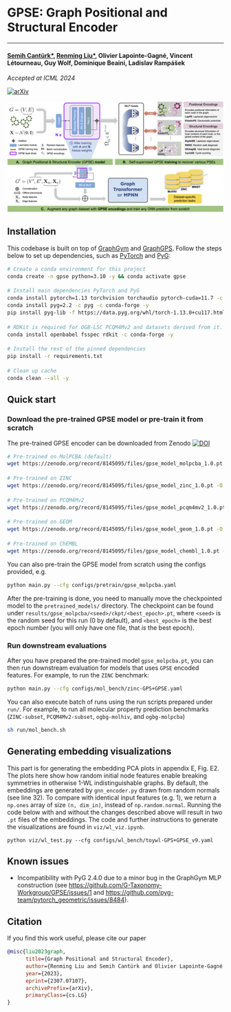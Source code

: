 # GPSE: Graph Positional and Structural Encoder

---

#### [Semih Cantürk*](https://semihcanturk.github.io), [Renming Liu*](https://github.com/RemyLau), Olivier Lapointe-Gagné, Vincent Létourneau, Guy Wolf, Dominique Beaini, Ladislav Rampášek

_Accepted at ICML 2024_

[![arXiv](https://img.shields.io/badge/arXiv-1234.56789-b31b1b.svg)](https://arxiv.org/abs/2307.07107)

![img](GPSE.png)

## Installation

This codebase is built on top of
[GraphGym](https://pytorch-geometric.readthedocs.io/en/2.0.0/notes/graphgym.html)
and [GraphGPS](https://github.com/rampasek/GraphGPS). Follow the steps below to
set up dependencies, such as [PyTorch](https://pytorch.org/) and
[PyG](https://pytorch-geometric.readthedocs.io/en/latest/):

```bash
# Create a conda environment for this project
conda create -n gpse python=3.10 -y && conda activate gpse

# Install main dependencies PyTorch and PyG
conda install pytorch=1.13 torchvision torchaudio pytorch-cuda=11.7 -c pytorch -c nvidia -y
conda install pyg=2.2 -c pyg -c conda-forge -y
pip install pyg-lib -f https://data.pyg.org/whl/torch-1.13.0+cu117.html

# RDKit is required for OGB-LSC PCQM4Mv2 and datasets derived from it.  
conda install openbabel fsspec rdkit -c conda-forge -y

# Install the rest of the pinned dependencies
pip install -r requirements.txt

# Clean up cache
conda clean --all -y
```

## Quick start

### Download the pre-trained GPSE model or pre-train it from scratch

The pre-trained GPSE encoder can be downloaded from Zenodo 
[![DOI](https://zenodo.org/badge/DOI/10.5281/zenodo.8145344.svg)](https://doi.org/10.5281/zenodo.8145344)

```bash
# Pre-trained on MolPCBA (default)
wget https://zenodo.org/record/8145095/files/gpse_model_molpcba_1.0.pt -O pretrained_models/gpse_molpcba.pt

# Pre-trained on ZINC
wget https://zenodo.org/record/8145095/files/gpse_model_zinc_1.0.pt -O pretrained_models/gpse_zinc.pt

# Pre-trained on PCQM4Mv2
wget https://zenodo.org/record/8145095/files/gpse_model_pcqm4mv2_1.0.pt -O pretrained_models/gpse_pcqm4mv2.pt

# Pre-trained on GEOM
wget https://zenodo.org/record/8145095/files/gpse_model_geom_1.0.pt -O pretrained_models/gpse_geom.pt

# Pre-trained on ChEMBL
wget https://zenodo.org/record/8145095/files/gpse_model_chembl_1.0.pt -O pretrained_models/gpse_chembl.pt
```

You can also pre-train the GPSE model from scratch using the configs provided, e.g.

```bash
python main.py --cfg configs/pretrain/gpse_molpcba.yaml
```

After the pre-training is done, you need to manually move the checkpointed model to the `pretrained_models/` directory.
The checkpoint can be found under `results/gpse_molpcba/<seed>/ckpt/<best_epoch>.pt`, where `<seed>` is the random seed
for this run (0 by default), and `<best_epoch>` is the best epoch number (you will only have one file, that *is* the
best epoch).

### Run downstream evaluations

After you have prepared the pre-trained model `gpse_molpcba.pt`, you can then run downstream evaluation for models that
uses `GPSE` encoded features. For example, to run the `ZINC` benchmark:

```bash
python main.py --cfg configs/mol_bench/zinc-GPS+GPSE.yaml
```

You can also execute batch of runs using the run scripts prepared under `run/`. For example, to run all molecular
property prediction benchmarks (`ZINC-subset`, `PCQM4Mv2-subset`, `ogbg-molhiv`, and `ogbg-molpcba`)

```bash
sh run/mol_bench.sh
```

## Generating embedding visualizations

This part is for generating the embedding PCA plots in appendix E, Fig. E2.
The plots here show how random initial node features enable breaking symmetries in otherwise 1-WL indistinguishable graphs.
By default, the embeddings are generated by `gnn_encoder.py` drawn from random normals (see line 32).
To compare with identical input features (e.g. 1), we return a `np.ones` array of size `(n, dim_in)`, instead of `np.random.normal`.
Running the code below with and without the changes described above will result in two `.pt` files of the embeddings.
The code and further instructions to generate the visualizations are found in `viz/wl_viz.ipynb`.
```
python viz/wl_test.py --cfg configs/wl_bench/toywl-GPS+GPSE_v9.yaml
```

## Known issues

- Incompatibility with PyG 2.4.0 due to a minor bug in the GraphGym MLP construction (see https://github.com/G-Taxonomy-Workgroup/GPSE/issues/1 and https://github.com/pyg-team/pytorch_geometric/issues/8484).

## Citation

If you find this work useful, please cite our paper

```bibtex
@misc{liu2023graph,
      title={Graph Positional and Structural Encoder}, 
      author={Renming Liu and Semih Cantürk and Olivier Lapointe-Gagné and Vincent Létourneau and Guy Wolf and Dominique Beaini and Ladislav Rampášek},
      year={2023},
      eprint={2307.07107},
      archivePrefix={arXiv},
      primaryClass={cs.LG}
}
```
